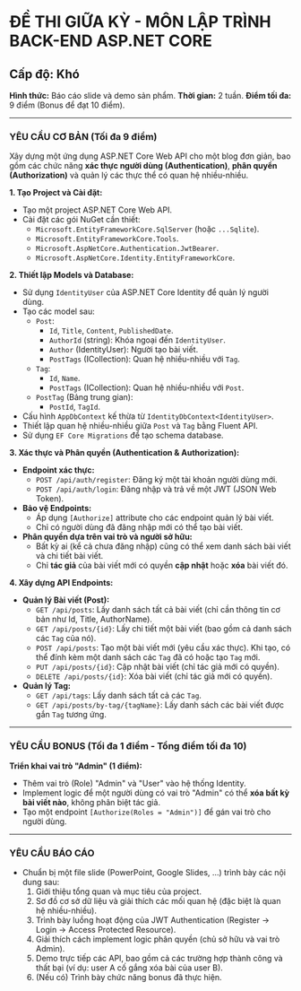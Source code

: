 # ĐỀ THI GIỮA KỲ - MÔN LẬP TRÌNH BACK-END ASP.NET CORE
## Cấp độ: Khó

**Hình thức:** Báo cáo slide và demo sản phẩm.
**Thời gian:** 2 tuần.
**Điểm tối đa:** 9 điểm (Bonus để đạt 10 điểm).

---

### YÊU CẦU CƠ BẢN (Tối đa 9 điểm)

Xây dựng một ứng dụng ASP.NET Core Web API cho một blog đơn giản, bao gồm các chức năng **xác thực người dùng (Authentication)**, **phân quyền (Authorization)** và quản lý các thực thể có quan hệ nhiều-nhiều.

**1. Tạo Project và Cài đặt:**
   - Tạo một project ASP.NET Core Web API.
   - Cài đặt các gói NuGet cần thiết:
     - `Microsoft.EntityFrameworkCore.SqlServer` (hoặc `...Sqlite`).
     - `Microsoft.EntityFrameworkCore.Tools`.
     - `Microsoft.AspNetCore.Authentication.JwtBearer`.
     - `Microsoft.AspNetCore.Identity.EntityFrameworkCore`.

**2. Thiết lập Models và Database:**
   - Sử dụng `IdentityUser` của ASP.NET Core Identity để quản lý người dùng.
   - Tạo các model sau:
     - `Post`:
       - `Id`, `Title`, `Content`, `PublishedDate`.
       - `AuthorId` (string): Khóa ngoại đến `IdentityUser`.
       - `Author` (IdentityUser): Người tạo bài viết.
       - `PostTags` (ICollection<PostTag>): Quan hệ nhiều-nhiều với `Tag`.
     - `Tag`:
       - `Id`, `Name`.
       - `PostTags` (ICollection<PostTag>): Quan hệ nhiều-nhiều với `Post`.
     - `PostTag` (Bảng trung gian):
       - `PostId`, `TagId`.
   - Cấu hình `AppDbContext` kế thừa từ `IdentityDbContext<IdentityUser>`.
   - Thiết lập quan hệ nhiều-nhiều giữa `Post` và `Tag` bằng Fluent API.
   - Sử dụng `EF Core Migrations` để tạo schema database.

**3. Xác thực và Phân quyền (Authentication & Authorization):**
   - **Endpoint xác thực:**
     - `POST /api/auth/register`: Đăng ký một tài khoản người dùng mới.
     - `POST /api/auth/login`: Đăng nhập và trả về một JWT (JSON Web Token).
   - **Bảo vệ Endpoints:**
     - Áp dụng `[Authorize]` attribute cho các endpoint quản lý bài viết.
     - Chỉ có người dùng đã đăng nhập mới có thể tạo bài viết.
   - **Phân quyền dựa trên vai trò và người sở hữu:**
     - Bất kỳ ai (kể cả chưa đăng nhập) cũng có thể xem danh sách bài viết và chi tiết bài viết.
     - Chỉ **tác giả** của bài viết mới có quyền **cập nhật** hoặc **xóa** bài viết đó.

**4. Xây dựng API Endpoints:**
   - **Quản lý Bài viết (Post):**
     - `GET /api/posts`: Lấy danh sách tất cả bài viết (chỉ cần thông tin cơ bản như Id, Title, AuthorName).
     - `GET /api/posts/{id}`: Lấy chi tiết một bài viết (bao gồm cả danh sách các `Tag` của nó).
     - `POST /api/posts`: Tạo một bài viết mới (yêu cầu xác thực). Khi tạo, có thể đính kèm một danh sách các `Tag` đã có hoặc tạo `Tag` mới.
     - `PUT /api/posts/{id}`: Cập nhật bài viết (chỉ tác giả mới có quyền).
     - `DELETE /api/posts/{id}`: Xóa bài viết (chỉ tác giả mới có quyền).
   - **Quản lý Tag:**
     - `GET /api/tags`: Lấy danh sách tất cả các `Tag`.
     - `GET /api/posts/by-tag/{tagName}`: Lấy danh sách các bài viết được gắn `Tag` tương ứng.

---

### YÊU CẦU BONUS (Tối đa 1 điểm - Tổng điểm tối đa 10)

**Triển khai vai trò "Admin" (1 điểm):**
   - Thêm vai trò (Role) "Admin" và "User" vào hệ thống Identity.
   - Implement logic để một người dùng có vai trò "Admin" có thể **xóa bất kỳ bài viết nào**, không phân biệt tác giả.
   - Tạo một endpoint `[Authorize(Roles = "Admin")]` để gán vai trò cho người dùng.

---

### YÊU CẦU BÁO CÁO

- Chuẩn bị một file slide (PowerPoint, Google Slides, ...) trình bày các nội dung sau:
  1. Giới thiệu tổng quan và mục tiêu của project.
  2. Sơ đồ cơ sở dữ liệu và giải thích các mối quan hệ (đặc biệt là quan hệ nhiều-nhiều).
  3. Trình bày luồng hoạt động của JWT Authentication (Register -> Login -> Access Protected Resource).
  4. Giải thích cách implement logic phân quyền (chủ sở hữu và vai trò Admin).
  5. Demo trực tiếp các API, bao gồm cả các trường hợp thành công và thất bại (ví dụ: user A cố gắng xóa bài của user B).
  6. (Nếu có) Trình bày chức năng bonus đã thực hiện.
